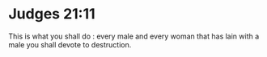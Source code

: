 # Judges 21:11

This is what you shall do : every male and every woman that has lain with a male you shall devote to destruction.
